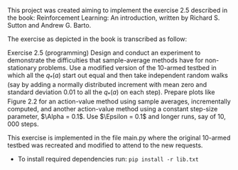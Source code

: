 This project was created aiming to implement the exercise 2.5 described in the book: Reinforcement Learning: An introduction, written by Richard S. Sutton and Andrew G. Barto. 

The exercise as depicted in the book is transcribed as follow:

Exercise 2.5 (programming) Design and conduct an experiment to demonstrate the difficulties that sample-average methods have for non-stationary problems.
Use a modified version of the 10-armed testbed in which all the $q_*(a)$ start out equal and then take independent random walks 
(say by adding a normally distributed increment with mean zero and standard deviation $0.01$ to all the $q_*(a)$ on each step).
Prepare plots like Figure 2.2 for an action-value method using sample averages, incrementally computed,
and another action-value method using a constant step-size parameter, $\Alpha = 0.1$. Use $\Epsilon = 0.1$ and longer runs, say of $10,000$ steps.

This exercise is implemented in the file main.py where the original 10-armed testbed was recreated and modified to attend to the new requests.

- To install required dependencies run: `pip install -r lib.txt `